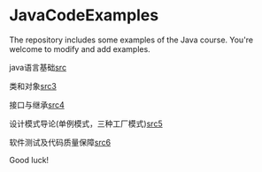 # JavaCodeExamples
The repository includes some examples of the Java course. You're welcome to modify and add examples.

java语言基础[src](https://github.com/cuiyungao/JavaCodeExamples/tree/master/src)

类和对象[src3](https://github.com/cuiyungao/JavaCodeExamples/tree/master/src3)

接口与继承[src4](https://github.com/cuiyungao/JavaCodeExamples/tree/master/src4)

设计模式导论(单例模式，三种工厂模式)[src5](https://github.com/cuiyungao/JavaCodeExamples/tree/master/src5)

软件测试及代码质量保障[src6](https://github.com/cuiyungao/JavaCodeExamples/tree/master/src6)

Good luck!
